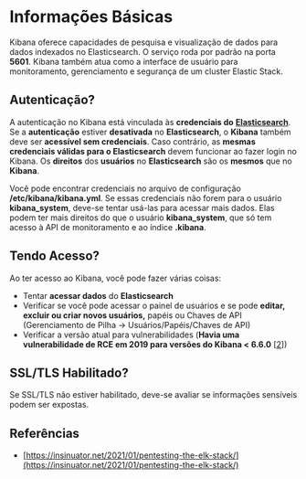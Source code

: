 # Informações Básicas

Kibana oferece capacidades de pesquisa e visualização de dados para dados indexados no Elasticsearch. O serviço roda por padrão na porta **5601**. Kibana também atua como a interface de usuário para monitoramento, gerenciamento e segurança de um cluster Elastic Stack.

## Autenticação?

A autenticação no Kibana está vinculada às **credenciais do** [**Elasticsearch**](9200-pentesting-elasticsearch.md). Se a **autenticação** estiver **desativada** no **Elasticsearch**, o **Kibana** também deve ser **acessível sem credenciais**. Caso contrário, as **mesmas credenciais válidas para o Elasticsearch** devem funcionar ao fazer login no Kibana. Os **direitos** dos **usuários** no **Elasticsearch** são os **mesmos** que no **Kibana**.

Você pode encontrar credenciais no arquivo de configuração **/etc/kibana/kibana.yml**. Se essas credenciais não forem para o usuário **kibana\_system**, deve-se tentar usá-las para acessar mais dados. Elas podem ter mais direitos do que o usuário **kibana\_system**, que só tem acesso à API de monitoramento e ao índice **.kibana**.

## Tendo Acesso?

Ao ter acesso ao Kibana, você pode fazer várias coisas:

* Tentar **acessar dados** do **Elasticsearch**
* Verificar se você pode acessar o painel de usuários e se pode **editar, excluir ou criar novos usuários,** papéis ou Chaves de API (Gerenciamento de Pilha -> Usuários/Papéis/Chaves de API)
* Verificar a versão atual para vulnerabilidades (**Havia uma vulnerabilidade de RCE em 2019 para versões do Kibana < 6.6.0** \[[2](https://insinuator.net/2021/01/pentesting-the-elk-stack/#ref2)])

## SSL/TLS Habilitado?

Se SSL/TLS não estiver habilitado, deve-se avaliar se informações sensíveis podem ser expostas.

## Referências

* [https://insinuator.net/2021/01/pentesting-the-elk-stack/](https://insinuator.net/2021/01/pentesting-the-elk-stack/)
